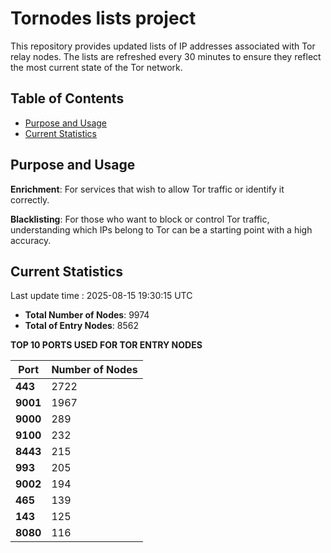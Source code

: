 # Tornodes lists project

This repository provides updated lists of IP addresses associated with Tor relay nodes. The lists are refreshed every 30 minutes to ensure they reflect the most current state of the Tor network.

## Table of Contents

- [Purpose and Usage](#purpose-and-usage)
- [Current Statistics](#current-statistics)


## Purpose and Usage

**Enrichment**: For services that wish to allow Tor traffic or identify it correctly.

**Blacklisting**: For those who want to block or control Tor traffic, understanding which IPs belong to Tor can be a starting point with a high accuracy.

## Current Statistics

Last update time : 2025-08-15 19:30:15 UTC

- **Total Number of Nodes**: 9974
- **Total of Entry Nodes**: 8562

**TOP 10 PORTS USED FOR TOR ENTRY NODES**

| **Port** | **Number of Nodes** |
|------|-----------------|
| **443**   | 2722  |
| **9001**   | 1967  |
| **9000**   | 289  |
| **9100**   | 232  |
| **8443**   | 215  |
| **993**   | 205  |
| **9002**   | 194  |
| **465**   | 139  |
| **143**   | 125  |
| **8080**   | 116  |

